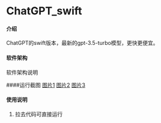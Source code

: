 # ChatGPT_swift

#### 介绍
ChatGPT的swift版本，最新的gpt-3.5-turbo模型，更快更便宜。

#### 软件架构
软件架构说明

####运行截图
[图片1](https://github.com/zhcz/ChatGPT_swift/blob/master/IMG_1165-thumb.png?raw=true)
[图片2](https://github.com/zhcz/ChatGPT_swift/blob/master/IMG_1166-thumb.png?raw=true)
[图片3](https://github.com/zhcz/ChatGPT_swift/blob/master/IMG_1167-thumb.png?raw=true)

#### 使用说明
1.  拉去代码可直接运行
